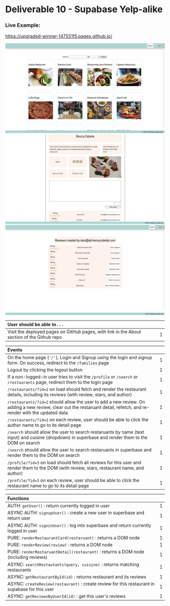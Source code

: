 # Deliverable 10 - Supabase Yelp-alike

### Live Example:
https://upgraded-winner-147551f5.pages.github.io/ 

![](../assets/yawp-search.png)
![](../assets/yawp-detail.png)
![](../assets/yawp-profile.png)

| User should be able to . . .                                                         |             |
| :----------------------------------------------------------------------------------- | ----------: |
| Visit the deployed pages on GitHub pages, with link in the About section of the Github repo |    1 |

| Events                                                                                |             |
| :----------------------------------------------------------------------------------- | ----------: |
| On the home page (`'/'`), Login and Signup using the login and signup form. On success, redirect to the `/families` page   |        1 |
| Logout by clicking the logout button                                                       |        1 |
| If a non-logged-in user tries to visit the `/profile` or `/search` or `/restaurants` page, redirect them to the login page     |       1 |
| `/restaurants/?id=2` on load should fetch and render the restaurant details, including its reviews (with review, stars, and author)     |       1 |
| `/restaurants/?id=2` should allow the user to add a new review. On adding a new review, clear out the restaruant detail, refetch, and re-render with the updated data    |       1 |
|  `/restaurants/?id=2` on each review, user should be able to click the author name to go to its detail page    |       1 |
| `/search` should allow the user to search restaruants by name (text input) and cuisine (dropdown) in superbase and render them to the DOM on search    |       1 |
| `/search` should allow the user to search restaruants in superbase and render them to the DOM on search    |       1 |
| `/profile/?id=3` on load should fetch all reviews for this user and render them to the DOM (with review, stars, restaurant name, and author)   |       1 |
| `/profile/?id=3` on each review, user should be able to click the restaurant name to go to its detail page    |       1 |

| Functions                                                                                |             |
| :----------------------------------------------------------------------------------- | ----------: |
| AUTH: `getUser()` : return currently logged in user |1|
| ASYNC AUTH: `signupUser()` : create a new user in superbase and return user |1|
| ASYNC AUTH: `signinUser()` : log into superbase and return currently logged in user |1|
| PURE: `renderRestaurantCard(restaruant)` : returns a DOM node |1|
| PURE: `renderReview(review)` : returns a DOM node |1|
| PURE: `renderRestaruantDetail(restaurant)` : returns a DOM node (including reviews) |1|
| ASYNC: `searchRestautants(query, cuisine)` :  returns matching restaurants |1|
| ASYNC: `getRestaurantById(id)` :  returns restaurant and its reviews |1|
| ASYNC: `createReview(restaurant)` : create review for this restaurant in supabase for this user |1|
| ASYNC: `getReviewsByUserId(id)` : get this user's reviews |1|